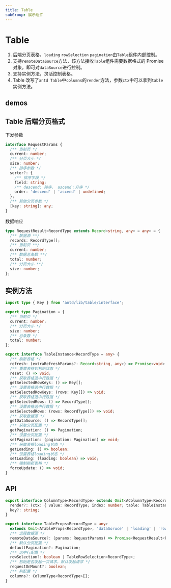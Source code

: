 ```yaml
---
title: Table
subGroup: 展示组件
---
```


# Table

1. 后端分页表格，`loading` `rowSelection` `pagination`由`Table`组件内部控制。
2. 支持`remoteDataSource`方法，该方法接收`Table`组件需要数据格式的 Promise 对象，即可对`dataSource`进行控制。
3. 支持实例方法，灵活控制表格。
4. Table 改写了`antd Table`中`columns`的`render`方法，参数`ctx`中可以拿到`table`实例方法。

## demos

<Demo src="./demos/tabledemo.tsx" />

## Table 后端分页格式

下发参数

```ts
interface RequestParams {
  /** 当前页 */
  current: number;
  /** 分页大小 */
  size: number;
  /** 排序参数 */
  sorter?: {
    /** 排序字段 */
    field: string;
    /** descend: 降序， ascend：升序 */
    order: 'descend' | 'ascend' | undefined;
  };
  /** 其他分页参数 */
  [key: string]: any;
}
```

数据响应

```ts
type RequestResult<RecordType extends Record<string, any> = any> = {
  /** 数据源 **/
  records: RecordType[];
  /** 当前页 **/
  current: number;
  /** 数据总条数 **/
  total: number;
  /** 分页大小 **/
  size: number;
};
```

## 实例方法

```ts
import type { Key } from 'antd/lib/table/interface';

export type Pagination = {
  /** 当前页 */
  current: number;
  /** 分页大小 */
  size: number;
  /** 总条数 */
  total: number;
};

export interface TableInstance<RecordType = any> {
  /** 刷新表格 */
  refresh: (extraRefreshParams?: Record<string, any>) => Promise<void> | undefined;
  /** 重置表格到初始状态 */
  reset: () => void;
  /** 获取表格选中行数据 */
  getSelectedRowKeys: () => Key[];
  /** 设置表格选中行数据 */
  setSelectedRowKeys: (rows: Key[]) => void;
  /** 获取表格选中行数据 */
  getSelectedRows: () => RecordType[];
  /** 设置表格选中行数据 */
  setSelectedRows: (rows: RecordType[]) => void;
  /** 获取数据源 */
  getDataSource: () => RecordType[];
  /** 获取分页配置 */
  getPagination: () => Pagination;
  /** 设置分页配置 */
  setPagination: (pagination: Pagination) => void;
  /** 获取表格loading状态 */
  getLoading: () => boolean;
  /** 设置表格loading状态 */
  setLoading: (loading: boolean) => void;
  /** 强制刷新表格 */
  forceUpdate: () => void;
}
```

## API

```ts
export interface ColumnType<RecordType> extends Omit<AColumnType<RecordType>, 'render' | 'key'> {
  render?: (ctx: { value: RecordType; index: number; table: TableInstance; record: RecordType }) => ReactElement;
  key?: string;
}

export interface TableProps<RecordType = any>
  extends Omit<ATableProps<RecordType>, 'dataSoruce' | 'loading' | 'rowSelection' | 'columns'> {
  /** 远程数据源 */
  remoteDataSource?: (params: RequestParams) => Promise<RequestResult<RecordType>>;
  /** 默认分页配置 */
  defaultPagination?: Pagination;
  /** 选中行配置 */
  rowSelection?: boolean | TableRowSelection<RecordType>;
  /** 初始是否发起一次请求，默认发起请求 */
  requestOnMount?: boolean;
  /** 列配置 */
  columns?: ColumnType<RecordType>[];
}
```
